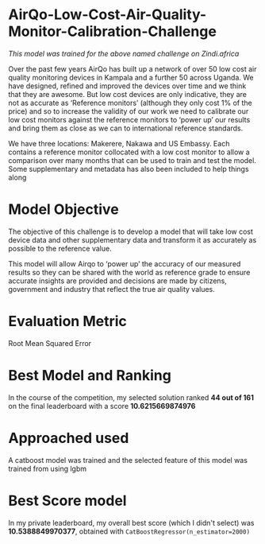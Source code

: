# AirQo-Low-Cost-Air-Quality-Monitor-Calibration-Challenge

_This model was trained for the above named challenge on Zindi.africa_

Over the past few years AirQo has built up a network of over 50 low cost air quality monitoring devices in Kampala and a further 50 across Uganda. We have designed, refined and improved the devices over time and we think that they are awesome. But low cost devices are only indicative, they are not as accurate as ‘Reference monitors’ (although they only cost 1% of the price) and so to increase the validity of our work we need to calibrate our low cost monitors against the reference monitors to ‘power up’ our results and bring them as close as we can to international reference standards.

We have three locations: Makerere, Nakawa and US Embassy. Each contains a reference monitor collocated with a low cost monitor to allow a comparison over many months that can be used to train and test the model. Some supplementary and metadata has also been included to help things along

# Model Objective
The objective of this challenge is to develop a model that will take low cost device data and other supplementary data and transform it as accurately as possible to the reference value.

This model will allow Airqo to ‘power up’ the accuracy of our measured results so they can be shared with the world as reference grade to ensure accurate insights are provided and decisions are made by citizens, government and industry that reflect the true air quality values.

# Evaluation Metric
Root Mean Squared Error

# Best Model and Ranking
In the course of the competition, my selected solution ranked **44 out of 161** on the final leaderboard with a score **10.6215669874976**

# Approached used
A catboost model was trained and the selected feature of this model was trained from using lgbm

# Best Score model
In my private leaderboard, my overall best score (which I didn't select) was **10.5388849970377**, obtained with
`CatBoostRegressor(n_estimator=2000)`
